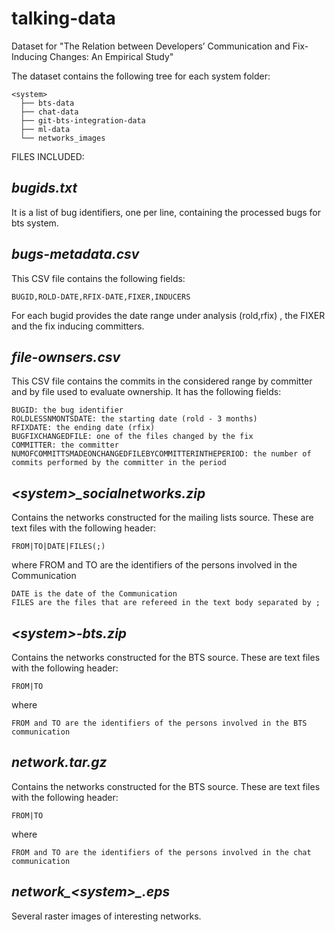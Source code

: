 # talking-data
Dataset for "The Relation between Developers’ Communication and Fix-Inducing Changes: An Empirical Study"

The dataset contains the following tree for each system folder:
```
<system>
  ├── bts-data
  ├── chat-data   
  ├── git-bts-integration-data
  ├── ml-data
  └── networks_images
```
FILES INCLUDED:

*bugids.txt*       
------------
It is a list of bug identifiers, one per line, containing the processed bugs for bts system.

*bugs-metadata.csv*
------------------
This CSV file contains the following fields:
```
BUGID,ROLD-DATE,RFIX-DATE,FIXER,INDUCERS
```
For each bugid provides the date range under analysis (rold,rfix) , the FIXER
and the fix inducing committers.

*file-ownsers.csv*
------------------
This CSV file contains the commits in the considered range by committer and by file
used to evaluate ownership. It has the following fields:
```
BUGID: the bug identifier
ROLDLESSNMONTSDATE: the starting date (rold - 3 months)
RFIXDATE: the ending date (rfix)
BUGFIXCHANGEDFILE: one of the files changed by the fix
COMMITTER: the committer
NUMOFCOMMITTSMADEONCHANGEDFILEBYCOMMITTERINTHEPERIOD: the number of commits performed by the committer in the period
```

*\<system\>\_socialnetworks.zip*
------------------------------
Contains the networks constructed for the mailing lists source.
These are text files with the following header:
```
FROM|TO|DATE|FILES(;)
```
where
FROM and TO are the identifiers of the persons involved in the Communication
```
DATE is the date of the Communication
FILES are the files that are refereed in the text body separated by ;
```

*\<system\>-bts.zip*
------------------
Contains the networks constructed for the BTS source.
These are text files with the following header:
```
FROM|TO
```
where
```
FROM and TO are the identifiers of the persons involved in the BTS communication
```

*network.tar.gz*
------------------
Contains the networks constructed for the BTS source.
These are text files with the following header:
```
FROM|TO
```
where
```
FROM and TO are the identifiers of the persons involved in the chat communication
```

*network_\<system\>\_<bugids>.eps*
----------------------------------
Several raster images of interesting networks.
